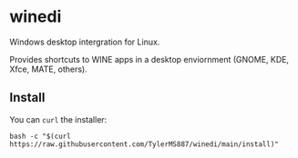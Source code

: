 # winedi

Windows desktop intergration for Linux.

Provides shortcuts to WINE apps in a desktop enviornment (GNOME, KDE, Xfce,
MATE, others).

## Install

You can `curl` the installer:

```
bash -c "$(curl https://raw.githubusercontent.com/TylerMS887/winedi/main/install)"
```
